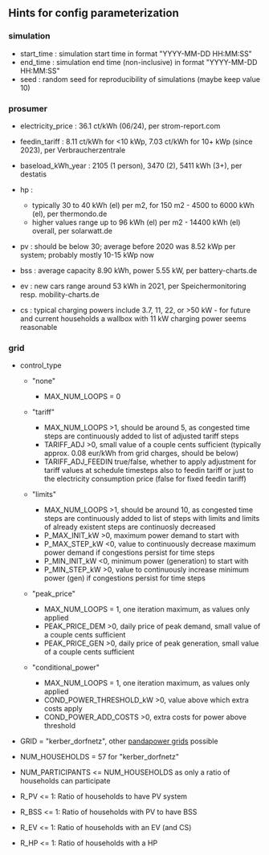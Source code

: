 ## Hints for config parameterization

### simulation

- start_time : simulation start time in format "YYYY-MM-DD HH:MM:SS"
- end_time : simulation end time (non-inclusive) in format "YYYY-MM-DD HH:MM:SS"
- seed : random seed for reproducibility of simulations (maybe keep value 10)

### prosumer

- electricity_price : 36.1 ct/kWh (06/24), per strom-report.com
- feedin_tariff : 8.11 ct/kWh for <10 kWp, 7.03 ct/kWh for 10+ kWp (since 2023), per Verbraucherzentrale
- baseload_kWh_year : 2105 (1 person), 3470 (2), 5411 kWh (3+), per destatis
- hp :

    - typically 30 to 40 kWh (el) per m2, for 150 m2 - 4500 to 6000 kWh (el), per thermondo.de
    - higher values range up to 96 kWh (el) per m2 - 14400 kWh (el) overall, per solarwatt.de

- pv : should be below 30; average before 2020 was 8.52 kWp per system; probably mostly 10-15 kWp now
- bss : average capacity 8.90 kWh, power 5.55 kW, per battery-charts.de
- ev : new cars range around 53 kWh in 2021, per Speichermonitoring resp. mobility-charts.de
- cs : typical charging powers include 3.7, 11, 22, or >50 kW - for future and current households a wallbox with 11 kW charging power seems reasonable

### grid

- control_type

    - "none"
        
        - MAX_NUM_LOOPS = 0
    
    - "tariff"
        
        - MAX_NUM_LOOPS >1, should be around 5, as congested time steps are continuously added to list of adjusted tariff steps
        - TARIFF_ADJ >0, small value of a couple cents sufficient (typically approx. 0.08 eur/kWh from grid charges, should be below)
        - TARIFF_ADJ_FEEDIN true/false, whether to apply adjustment for tariff values at schedule timesteps also to feedin tariff or just to the electricity consumption price (false for fixed feedin tariff)
    
    - "limits"
        
        - MAX_NUM_LOOPS >1, should be around 10, as congested time steps are continuously added to list of steps with limits and limits of already existent steps are continuosly decreased
        - P_MAX_INIT_kW >0, maximum power demand to start with
        - P_MAX_STEP_kW <0, value to continuously decrease maximum power demand if congestions persist for time steps
        - P_MIN_INIT_kW <0, minimum power (generation) to start with
        - P_MIN_STEP_kW >0, value to continuously increase minimum power (gen) if congestions persist for time steps
    
    - "peak_price"
        
        - MAX_NUM_LOOPS = 1, one iteration maximum, as values only applied
        - PEAK_PRICE_DEM >0, daily price of peak demand, small value of a couple cents sufficient
        - PEAK_PRICE_GEN >0, daily price of peak generation, small value of a couple cents sufficient
    
    - "conditional_power"
        
        - MAX_NUM_LOOPS = 1, one iteration maximum, as values only applied
        - COND_POWER_THRESHOLD_kW >0, value above which extra costs apply
        - COND_POWER_ADD_COSTS >0, extra costs for power above threshold

- GRID = "kerber_dorfnetz", other [pandapower grids](https://pandapower.readthedocs.io/en/latest/networks.html) possible
- NUM_HOUSEHOLDS = 57 for "kerber_dorfnetz"
- NUM_PARTICIPANTS <= NUM_HOUSEHOLDS as only a ratio of households can participate
- R_PV <= 1: Ratio of households to have PV system
- R_BSS <= 1: Ratio of households with PV to have BSS
- R_EV <= 1: Ratio of households with an EV (and CS)
- R_HP <= 1: Ratio of households with a HP
